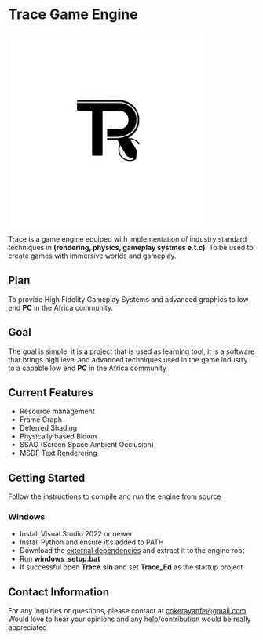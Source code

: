 
# Trace Game Engine
<img align="center" src="Info/Images/trace_8.png" width="400px"/>

Trace is a game engine equiped with implementation of industry standard techniques in __(rendering, physics, gameplay systmes e.t.c)__. To be used to create games with immersive worlds and gameplay.

## Plan
To provide High Fidelity Gameplay Systems and advanced graphics to low end __PC__ in the Africa community.


## Goal
The goal is simple, it is a project that is used as learning tool, it is a software that brings high level and advanced techniques used in the game industry to a capable low end __PC__ in the Africa community

## Current Features
* Resource management
* Frame Graph
* Deferred Shading
* Physically based Bloom
* SSAO (Screen Space Ambient Occlusion)
* MSDF Text Renderering

## Getting Started
Follow the instructions to compile and run the engine from source
### Windows
* Install Visual Studio 2022 or newer
* Install Python and ensure it's added to PATH
* Download the [external dependencies](https://drive.google.com/file/d/1Sr5SftLc2sPyUjmdlP1Hl72r48D23346/view?usp=drive_link) and extract it to the engine root
* Run __windows_setup.bat__
* If successful open __Trace.sln__ and set __Trace_Ed__ as the startup project


## Contact Information
For any inquiries or questions, please contact at <cokerayanfe@gmail.com>. Would love to hear your opinions and any help/contribution would be really appreciated
